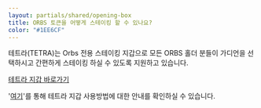 ```yaml
---
layout: partials/shared/opening-box
title: ORBS 토큰을 어떻게 스테이킹 할 수 있나요?
color: "#1EE6CF"
---
```


테트라(TETRA)는 Orbs 전용 스테이킹 지갑으로 모든 ORBS 홀더 분들이 가디언을 선택하시고 간편하게 스테이킹 하실 수 있도록 지원하고 있습니다.

[테트라 지갑 바로가기](https://staking.orbs.network/ko/)

'[여기](tetra-orbs-staking-wallet-tutorial)'를 통해 테트라 지갑 사용방법에 대한 안내를 확인하실 수 있습니다.
